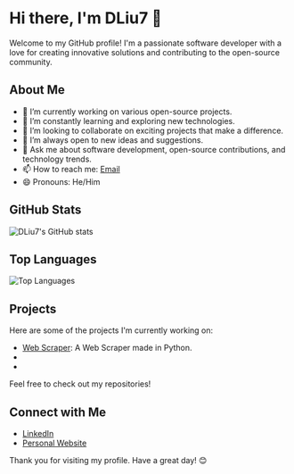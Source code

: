 # Hi there, I'm DLiu7 👋

Welcome to my GitHub profile! I'm a passionate software developer with a love for creating innovative solutions and contributing to the open-source community.

## About Me

- 🔭 I’m currently working on various open-source projects.
- 🌱 I’m constantly learning and exploring new technologies.
- 👯 I’m looking to collaborate on exciting projects that make a difference.
- 🤔 I’m always open to new ideas and suggestions.
- 💬 Ask me about software development, open-source contributions, and technology trends.
- 📫 How to reach me: [Email](mailto:daniel@danieldev.codes)
- 😄 Pronouns: He/Him

## GitHub Stats

![DLiu7's GitHub stats](https://github-readme-stats.vercel.app/api?username=DLiu7&show_icons=true&theme=radical)

## Top Languages

![Top Languages](https://github-readme-stats.vercel.app/api/top-langs/?username=DLiu7&layout=compact&theme=radical)

## Projects

Here are some of the projects I'm currently working on:

- [Web Scraper](https://github.com/DLiu7/WebScraper): A Web Scraper made in Python.
- 
- 

Feel free to check out my repositories!

## Connect with Me

- [LinkedIn](https://www.linkedin.com/in/dliu7)
- [Personal Website](https://danieldev.codes/)

Thank you for visiting my profile. Have a great day! 😊
